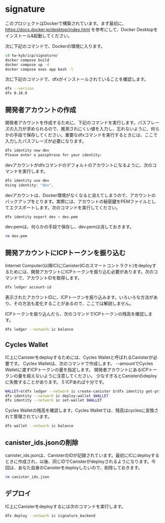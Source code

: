 # signature

このプロジェクトはDockerで構築されています。まず最初に、https://docs.docker.jp/desktop/index.html を参考にして、Docker Desktopをインストール&起動してください。

次に下記のコマンドで、Dockerの環境に入ります。

```bash
cd tw-kyb/icp/signature/
docker compose build
docker compose up -d
docker compose exec app bash -l
```

次に下記のコマンドで、dfxがインストールされていることを確認します。

```bash
dfx --version
dfx 0.18.0
```

## 開発者アカウントの作成

開発者アカウントを作成するために、下記のコマンドを実行します。パスフレーズの入力が求められるので、推測されにくい値を入力し、忘れないように、何らかの手段で保存してください。重要なdfxコマンドを実行するときには、ここで入力したパスフレーズが必要になります。

```bash
dfx identity new dev
Please enter a passphrase for your identity:
```

devアカウントがdfxコマンドのデフォルトのアカウントになるように、次のコマンドを実行します。

```bash
dfx identity use dev
Using identity: "dev".
```

devアカウントは、Docker環境がなくなると消えてしまうので、アカウントのバックアップをとります。実際には、アカウントの秘密鍵をPEMファイルとしてエクスポートします。次のコマンドを実行してください。

```bash
dfx identity export dev > dev.pem
```

dev.pemは、何らかの手段で保存し、dev.pemは消しておきます。

```bash
rm dev.pem
```

## 開発アカウントにICPトークンを振り込む

Internet Computer(以降IC)にCanister(ICのスマートコントラクト)をdeployするためには、開発アカウントにICPトークンを振り込む必要があります。次のコマンドで、アカウントIDを取得します。

```bash
dfx ledger account-id
```

表示されたアカウントIDに、ICPトークンを振り込みます。いろいろな方法があり、その方法も変化することがあるので、ここでは解説しません。

ICPトークンを振り込んだら、次のコマンドでICPトークンの残高を確認します。

```bash
dfx ledger --network ic balance
```

## Cycles Wallet

IC上にCanisterをdeployするためには、Cycles Walletと呼ばれるCanisterが必要です。
Cycles Walletは、次のコマンドで作成します。
--amountでCycles Walletに渡すICPトークンの量を指定します。
開発者アカウントにあるICPトークンの量を超えないように注意してください。
少なすぎるとCanisterのdeployに失敗することがあります。
5 ICPあれば十分です。

```bash
WALLET=$(dfx ledger --network ic create-canister $(dfx identity get-principal) --amount 5)
dfx identity --network ic deploy-wallet $WALLET
dfx identity --network ic set-wallet $WALLET
```

Cycles Walletの残高を確認します。Cycles Walletでは、残高はcyclesに変換されて管理されています。

```bash
dfx wallet --network ic balance
```

## canister_ids.jsonの削除

canister_ids.jsonは、CanisterのIDが記録されています。最初にICにdeployするときに作成され、以後、同じIDでCanisterがdeployされるようになります。今回は、あなた自身のCanisterをdeployしたいので、削除しておきます。

```bash
rm canister_ids.json
```

## デプロイ

IC上にCanisterをdeployするには次のコマンドを実行します。

```bash
dfx deploy --network ic signature_backend
```
